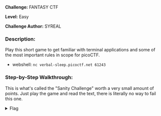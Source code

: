 **Challenge:** FANTASY CTF

**Level:** Easy

**Challenge Author:** SYREAL

### Description: 
Play this short game to get familiar with terminal applications and some of the most important rules in scope for picoCTF.

- webshell: ```nc verbal-sleep.picoctf.net 61243```

### Step-by-Step Walkthrough:
This is what's called the "Sanity Challenge" worth a very small amount of points. Just play the game and read the text, there is literally no way to fail this one.

<details><summary>Flag</summary>
    <pre>
    picoCTF{m1113n1um_3d1710n_8dcbda00}
    </pre>
   </details>










